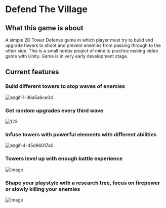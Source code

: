 # Defend The Village
## What this game is about
A simple 2D Tower Defense game in which player must try to build and upgrade towers to shoot and prevent enemies from passing through to the other side.
This is a small hobby project of mine to practice making video game with Unity.
Game is in very early development stage.
## Current features
### Build different towers to stop waves of enemies
![ezgif-1-36a5a6ce04](https://github.com/mrshinx/Defend-the-Village/assets/45674057/7d969b1b-acd2-4cd9-898c-892558ce5c74)
### Get random upgrades every third wave
![123](https://github.com/mrshinx/Defend-the-Village/assets/45674057/7e9f94b9-e71c-4c38-8749-47010a940e34)
### Infuse towers with powerful elements with different abilities
![ezgif-4-45d96017a0](https://github.com/mrshinx/Defend-the-Village/assets/45674057/a996a1a2-bc61-4aa0-88d7-eb50d30efc79)
### Towers level up with enough battle experience
![image](https://github.com/mrshinx/Defend-the-Village/assets/45674057/7c1e639d-91f2-4d90-9888-e3e29064b05e)
### Shape your playstyle with a research tree, focus on firepower or slowly killing your enemies
![image](https://github.com/mrshinx/Defend-the-Village/assets/45674057/4ae801db-2de3-4629-9bc3-4ae77b750731)

